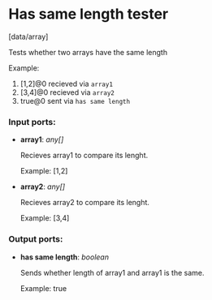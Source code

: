 # Has same length tester

[data/array]

Tests whether two arrays have the same length

Example:
1. [1,2]@0 recieved via `array1` 
2. [3,4]@0 recieved via `array2`
3. true@0 sent via `has same length`

### Input ports:

* __array1__: _any[]_

    Recieves array1 to compare its lenght.
    
    Example:
    [1,2]



* __array2__: _any[]_

    Recieves array2 to compare its lenght.
    
    Example:
    [3,4]



### Output ports:

* __has same length__: _boolean_

    Sends whether length of array1 and array1 is the same.
    
    Example:
    true



